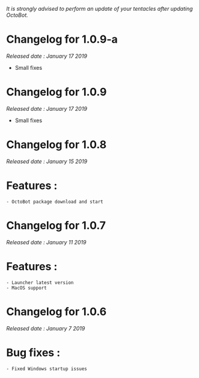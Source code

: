 *It is strongly advised to perform an update of your tentacles after updating OctoBot.*

Changelog for 1.0.9-a
====================
*Released date : January 17 2019*

- Small fixes

Changelog for 1.0.9
====================
*Released date : January 17 2019*

- Small fixes

Changelog for 1.0.8
====================
*Released date : January 15 2019*

# Features :
    - OctoBot package download and start

Changelog for 1.0.7
====================
*Released date : January 11 2019*

# Features :
    - Launcher latest version
    - MacOS support

Changelog for 1.0.6
====================
*Released date : January 7 2019*

# Bug fixes :
    - Fixed Windows startup issues
